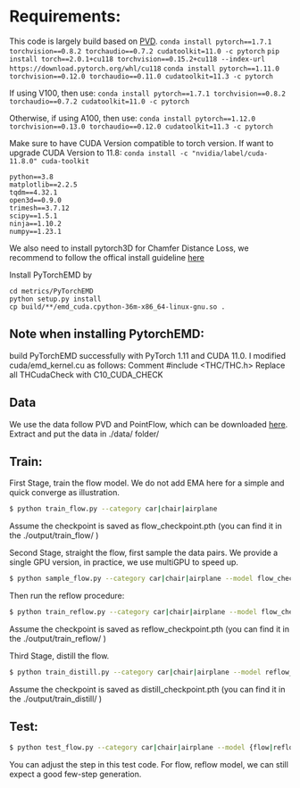 # Requirements:
This code is largely build based on [PVD](https://github.com/alexzhou907/PVD).
`conda install pytorch==1.7.1 torchvision==0.8.2 torchaudio==0.7.2 cudatoolkit=11.0 -c pytorch`
`pip install torch==2.0.1+cu118 torchvision==0.15.2+cu118 --index-url https://download.pytorch.org/whl/cu118`
`conda install pytorch==1.11.0 torchvision==0.12.0 torchaudio==0.11.0 cudatoolkit=11.3 -c pytorch`

If using V100, then use: `conda install pytorch==1.7.1 torchvision==0.8.2 torchaudio==0.7.2 cudatoolkit=11.0 -c pytorch`

Otherwise, if using A100, then use: `conda install pytorch==1.12.0 torchvision==0.13.0 torchaudio==0.12.0 cudatoolkit=11.3 -c pytorch`

Make sure to have CUDA Version compatible to torch version. If want to upgrade CUDA Version to 11.8: `conda install -c "nvidia/label/cuda-11.8.0" cuda-toolkit`


```
python==3.8
matplotlib==2.2.5
tqdm==4.32.1
open3d==0.9.0
trimesh==3.7.12
scipy==1.5.1
ninja==1.10.2
numpy==1.23.1
```

We also need to install pytorch3D for Chamfer Distance Loss, we recommend to follow the offical
install guideline [here](https://github.com/facebookresearch/pytorch3d/blob/main/INSTALL.md)

Install PyTorchEMD by
```
cd metrics/PyTorchEMD
python setup.py install
cp build/**/emd_cuda.cpython-36m-x86_64-linux-gnu.so .
```
## Note when installing PytorchEMD:

build PyTorchEMD successfully with PyTorch 1.11 and CUDA 11.0. I modified cuda/emd_kernel.cu as follows:
Comment #include <THC/THC.h>
Replace all THCudaCheck with C10_CUDA_CHECK


## Data

We use the data follow PVD and PointFlow, which can be downloaded [here](https://github.com/stevenygd/PointFlow). Extract and put the data in ./data/ folder/


## Train:

First Stage, train the flow model. We do not add EMA here for a simple and quick converge as illustration.
```bash
$ python train_flow.py --category car|chair|airplane
```
Assume the checkpoint is saved as flow_checkpoint.pth (you can find it in the ./output/train_flow/ )

Second Stage, straight the flow, first sample the data pairs. We provide a single GPU version, in practice, we use
multiGPU to speed up.

```bash
$ python sample_flow.py --category car|chair|airplane --model flow_checkpoint.pth
```
Then run the reflow procedure:

```bash
$ python train_reflow.py --category car|chair|airplane --model flow_checkpoint.pth
```
Assume the checkpoint is saved as reflow_checkpoint.pth (you can find it in the ./output/train_reflow/ )

Third Stage, distill the flow.
```bash
$ python train_distill.py --category car|chair|airplane --model reflow_checkpoint.pth
```

Assume the checkpoint is saved as distill_checkpoint.pth (you can find it in the ./output/train_distill/ )


## Test:

```bash
$ python test_flow.py --category car|chair|airplane --model {flow|reflow|distill}_checkpoint.pth --step 1|20|50|100|500|1000
```

You can adjust the step in this test code. For flow, reflow model, we can still expect a good few-step generation.
